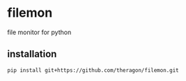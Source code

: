 # filemon
file monitor for python

## installation
`pip install git+https://github.com/theragon/filemon.git`